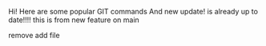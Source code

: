 Hi!
Here are some popular GIT commands
And new update!
is already up to date!!!!
this is from new feature on main

remove add file